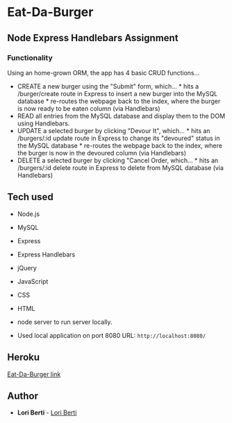 # Eat-Da-Burger

## Node Express Handlebars Assignment

### Functionality
Using an home-grown ORM, the app has 4 basic CRUD functions...

- CREATE a new burger using the "Submit" form, which... * hits a /burger/create route in Express to insert a new burger into the MySQL database * re-routes the webpage back to the index, where the burger is now ready to be eaten column (via Handlebars)
- READ all entries from the MySQL database and display them to the DOM using Handlebars.
- UPDATE a selected burger by clicking "Devour It", which... * hits an /burgers/:id update route in Express to change its "devoured" status in the MySQL database * re-routes the webpage back to the index, where the burger is now in the devoured column (via Handlebars)
- DELETE a selected burger by clicking "Cancel Order, which... * hits an /burgers/:id delete route in Express to delete from MySQL database (via Handlebars)

## Tech used
- Node.js
- MySQL
- Express 
- Express Handlebars
- jQuery
- JavaScript
- CSS
- HTML

- node server to run server locally.
- Used local application on port 8080 URL: `http://localhost:8080/`

## Heroku
[Eat-Da-Burger link]()

## Author

* **Lori Berti** - [Lori Berti](https://github.com/lberti92)